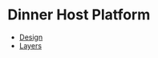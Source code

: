 # Dinner Host Platform

- [Design](https://www.figma.com/file/5uwvjAM46jhWg4qVAB7CHu/DinnerHostPlaform?type=whiteboard&node-id=0%3A1&t=nSJgiIZNOOKa9j1R-1)
- [Layers](https://www.figma.com/file/ieXyW2ScmYffNLUgjcrTUA/UML-DESIGN?type=whiteboard&node-id=0%3A1&t=uqfdaf5jVboHivYt-1)